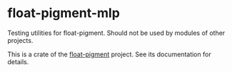 # float-pigment-mlp

Testing utilities for float-pigment. Should not be used by modules of other projects.

This is a crate of the [float-pigment](https://github.com/wechat-miniprogram/float-pigment) project. See its documentation for details.
